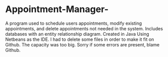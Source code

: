 # Appointment-Manager-
A program used to schedule users appointments, modify existing appointments, and delete appointments not needed in the system. Includes databases with an entity relationship diagram. Created in Java Using Netbeans as the IDE. I had to delete some files in order to make it fit on Github. The capacity was too big. Sorry if some errors are present, blame Github.
